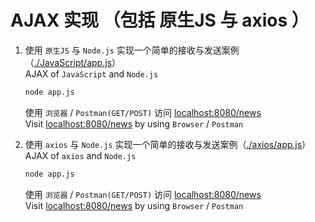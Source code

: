 # AJAX 实现 （包括 原生JS 与 axios ）

1. 使用 `原生JS` 与 `Node.js` 实现一个简单的接收与发送案例（[./JavaScript/app.js](./JavaScript/app.js)）  
   AJAX of `JavaScript` and `Node.js`  

   ```sh
   node app.js
   ```

   使用 `浏览器` / `Postman(GET/POST)` 访问 [localhost:8080/news](http://localhost:8080/news)  
   Visit [localhost:8080/news](http://localhost:8080/news) by using `Browser` / `Postman`

2. 使用 `axios` 与 `Node.js` 实现一个简单的接收与发送案例（[./axios/app.js](./axios/app.js)）  
   AJAX of `axios` and `Node.js`  

   ```sh
   node app.js
   ```

   使用 `浏览器` / `Postman(GET/POST)` 访问 [localhost:8080/news](http://localhost:8080/news)  
   Visit [localhost:8080/news](http://localhost:8080/news) by using `Browser` / `Postman`
